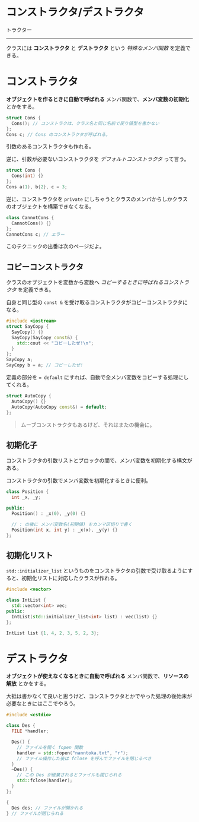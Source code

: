 # コンストラクタ/デストラクタ

トラクター

---

クラスには **コンストラクタ** と **デストラクタ** という *特殊なメンバ関数* を定義できる。


# コンストラクタ

**オブジェクトを作るときに自動で呼ばれる** メンバ関数で、**メンバ変数の初期化** とかをする。

```cpp
struct Cons {
  Cons(); // コンストラクは、クラス名と同じ名前で戻り値型を書かない
};
Cons c; // Cons のコンストラクタが呼ばれる。
```

引数のあるコンストラクタも作れる。

逆に、引数が必要ないコンストラクタを *デフォルトコンストラクタ* って言う。

```cpp
struct Cons {
  Cons(int) {}
};
Cons a(1), b{2}, c = 3;
```

逆に、コンストラクタを `private` にしちゃうとクラスのメンバからしかクラスのオブジェクトを構築できなくなる。

```cpp
class CannotCons {
  CannotCons() {}
};
CannotCons c; // エラー
```

このテクニックの出番は次のページだよ。


## コピーコンストラクタ

クラスのオブジェクトを変数から変数へ *コピーするときに呼ばれるコンストラクタ* を定義できる。

自身と同じ型の `const &` を受け取るコンストラクタがコピーコンストラクタになる。

```cpp
#include <iostream>
struct SayCopy {
  SayCopy() {}
  SayCopy(SayCopy const&) {
    std::cout << "コピーしたぜ!\n";
  }
};
SayCopy a;
SayCopy b = a; // コピーしたぜ!
```

定義の部分を `= default` にすれば、自動で全メンバ変数をコピーする処理にしてくれる。

```cpp
struct AutoCopy {
  AutoCopy() {}
  AutoCopy(AutoCopy const&) = default;
};
```

> ムーブコンストラクタもあるけど、それはまたの機会に。


## 初期化子

コンストラクタの引数リストとブロックの間で、メンバ変数を初期化する構文がある。

コンストラクタの引数でメンバ変数を初期化するときに便利。

```cpp
class Position {
  int _x, _y;

public:
  Position() : _x(0), _y(0) {}

  // : の後に メンバ変数名(初期値) をカンマ区切りで書く
  Position(int x, int y) : _x(x), _y(y) {}
};
```


## 初期化リスト

`std::initializer_list` というものをコンストラクタの引数で受け取るようにすると、初期化リストに対応したクラスが作れる。

```cpp
#include <vector>

class IntList {
  std::vector<int> vec;
public:
  IntList(std::initializer_list<int> list) : vec(list) {}
};

IntList list {1, 4, 2, 3, 5, 2, 3};
```


# デストラクタ

**オブジェクトが使えなくなるときに自動で呼ばれる** メンバ関数で、**リソースの解放** とかをする。

大抵は書かなくて良いと思うけど、コンストラクタとかでやった処理の後始末が必要なときにはここでやろう。

```cpp
#include <cstdio>

class Des {
  FILE *handler;

  Des() {
    // ファイルを開く fopen 関数
    handler = std::fopen("nanntoka.txt", "r");
    // ファイル操作した後は fclose を呼んでファイルを閉じるべき
  }
  ~Des() {
    // この Des が破棄されるとファイルも閉じられる
    std::fclose(handler);
  }
};

{
  Des des; // ファイルが開かれる
} // ファイルが閉じられる
```
